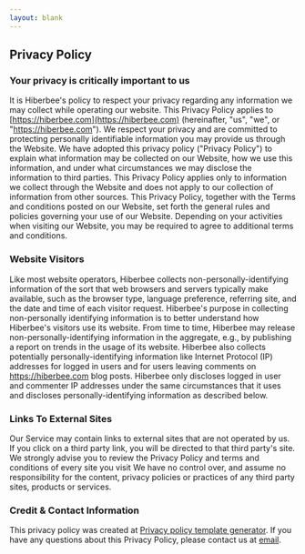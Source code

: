```yaml
---
layout: blank
---
```

## Privacy Policy

### Your privacy is critically important to us

It is Hiberbee's policy to respect your privacy regarding any information we may collect while operating our website. This Privacy Policy applies to [https://hiberbee.com](https://hiberbee.com) (hereinafter, "us", "we", or "https://hiberbee.com"). We respect your privacy and are committed to protecting personally identifiable information you may provide us through the Website. We have adopted this privacy policy ("Privacy Policy") to explain what information may be collected on our Website, how we use this information, and under what circumstances we may disclose the information to third parties. This Privacy Policy applies only to information we collect through the Website and does not apply to our collection of information from other sources.
This Privacy Policy, together with the Terms and conditions posted on our Website, set forth the general rules and policies governing your use of our Website. Depending on your activities when visiting our Website, you may be required to agree to additional terms and conditions.

### Website Visitors
Like most website operators, Hiberbee collects non-personally-identifying information of the sort that web browsers and servers typically make available, such as the browser type, language preference, referring site, and the date and time of each visitor request. Hiberbee's purpose in collecting non-personally identifying information is to better understand how Hiberbee's visitors use its website. From time to time, Hiberbee may release non-personally-identifying information in the aggregate, e.g., by publishing a report on trends in the usage of its website.
Hiberbee also collects potentially personally-identifying information like Internet Protocol (IP) addresses for logged in users and for users leaving comments on https://hiberbee.com blog posts. Hiberbee only discloses logged in user and commenter IP addresses under the same circumstances that it uses and discloses personally-identifying information as described below.

### Links To External Sites
Our Service may contain links to external sites that are not operated by us. If you click on a third party link, you will be directed to that third party's site. We strongly advise you to review the Privacy Policy and terms and conditions of every site you visit
We have no control over, and assume no responsibility for the content, privacy policies or practices of any third party sites, products or services.

### Credit & Contact Information
This privacy policy was created at [Privacy policy template generator](https://termsandconditionstemplate.com/privacy-policy-generator/). If you have any questions about this Privacy Policy, please contact us at [email](mailto:contact@hiberbee.com).
